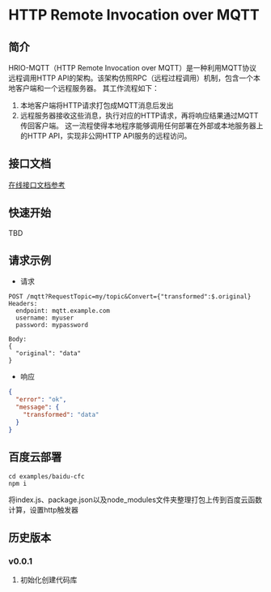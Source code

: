 # HTTP Remote Invocation over MQTT

## 简介

HRIO-MQTT（HTTP Remote Invocation over MQTT）是一种利用MQTT协议远程调用HTTP API的架构。该架构仿照RPC（远程过程调用）机制，包含一个本地客户端和一个远程服务器。
其工作流程如下：

1. 本地客户端将HTTP请求打包成MQTT消息后发出
2. 远程服务器接收这些消息，执行对应的HTTP请求，再将响应结果通过MQTT传回客户端。
这一流程使得本地程序能够调用任何部署在外部或本地服务器上的HTTP API，实现非公网HTTP API服务的远程访问。

## 接口文档

[在线接口文档参考](https://www.yuque.com/atorber/chatflow/tcvzdidll89m9qyq)

## 快速开始

TBD

## 请求示例

- 请求

```shell
POST /mqtt?RequestTopic=my/topic&Convert={"transformed":$.original}
Headers:
  endpoint: mqtt.example.com
  username: myuser
  password: mypassword

Body:
{
  "original": "data"
}
```

- 响应

```json
{
  "error": "ok",
  "message": {
    "transformed": "data"
  }
}
```

## 百度云部署

```shell
cd examples/baidu-cfc
npm i
```

将index.js、package.json以及node_modules文件夹整理打包上传到百度云函数计算，设置http触发器

## 历史版本

### v0.0.1

1. 初始化创建代码库
